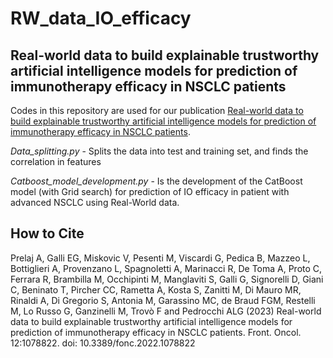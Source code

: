 # RW_data_IO_efficacy
## Real-world data to build explainable trustworthy artificial intelligence models for prediction of immunotherapy efficacy in NSCLC patients

Codes in this repository are used for our publication [Real-world data to build explainable trustworthy artificial intelligence models for prediction of immunotherapy efficacy in NSCLC patients](https://www.frontiersin.org/my-frontiers/overview). 

*Data_splitting.py* - Splits the data into test and training set, and finds the correlation in features

*Catboost_model_development.py* - Is the development of the CatBoost model (with Grid search) for prediction of IO efficacy in patient with advanced NSCLC using Real-World data. 

## How to Cite 
Prelaj A, Galli EG, Miskovic V, Pesenti M, Viscardi G, Pedica B, Mazzeo L, Bottiglieri A, Provenzano L, Spagnoletti A, Marinacci R, De Toma A, Proto C, Ferrara R, Brambilla M, Occhipinti M, Manglaviti S, Galli G, Signorelli D, Giani C, Beninato T, Pircher CC, Rametta A, Kosta S, Zanitti M, Di Mauro MR, Rinaldi A, Di Gregorio S, Antonia M, Garassino MC, de Braud FGM, Restelli M, Lo Russo G, Ganzinelli M, Trovò F and Pedrocchi ALG (2023) Real-world data to build explainable trustworthy artificial intelligence models for prediction of immunotherapy efficacy in NSCLC patients. Front. Oncol. 12:1078822. doi: 10.3389/fonc.2022.1078822

